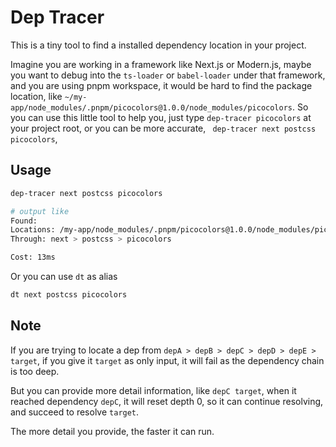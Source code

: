# Dep Tracer

This is a tiny tool to find a installed dependency location in your project.

Imagine you are working in a framework like Next.js or Modern.js, maybe you want to debug into the `ts-loader` or `babel-loader` under that framework, and you are using pnpm workspace, it would be hard to find the package location, like `~/my-app/node_modules/.pnpm/picocolors@1.0.0/node_modules/picocolors`.
So you can use this little tool to help you, just type `dep-tracer picocolors` at your project root, or you can be more accurate, ` dep-tracer next postcss picocolors`,

## Usage

```bash
dep-tracer next postcss picocolors  

# output like
Found:
Locations: /my-app/node_modules/.pnpm/picocolors@1.0.0/node_modules/picocolors
Through: next > postcss > picocolors

Cost: 13ms
```

Or you can use `dt` as alias

```bash
dt next postcss picocolors
```

## Note

If you are trying to locate a dep from `depA > depB > depC > depD > depE > target`, if you give it `target` as only input, it will fail as the dependency chain is too deep.

But you can provide more detail information, like `depC target`, when it reached dependency `depC`, it will reset depth 0, so it can continue resolving, and succeed to resolve `target`.

The more detail you provide, the faster it can run.

